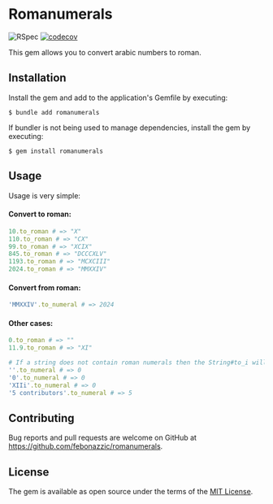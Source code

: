# Romanumerals
![RSpec](https://github.com/febonazzic/romanumerals/actions/workflows/main.yml/badge.svg)
[![codecov](https://codecov.io/gh/febonazzic/romanumerals/branch/main/graph/badge.svg?token=3CS44P7B3J)](https://codecov.io/gh/febonazzic/romanumerals)

This gem allows you to convert arabic numbers to roman.

## Installation

Install the gem and add to the application's Gemfile by executing:

    $ bundle add romanumerals

If bundler is not being used to manage dependencies, install the gem by executing:

    $ gem install romanumerals

## Usage

Usage is very simple:

#### Convert to roman:
```ruby
10.to_roman # => "X" 
110.to_roman # => "CX" 
99.to_roman # => "XCIX"
845.to_roman # => "DCCCXLV"
1193.to_roman # => "MCXCIII"
2024.to_roman # => "MMXXIV"
```

#### Convert from roman:
```ruby
'MMXXIV'.to_numeral # => 2024
```

#### Other cases:
```ruby
0.to_roman # => ""
11.9.to_roman # => "XI"

# If a string does not contain roman numerals then the String#to_i will be used 
''.to_numeral # => 0
'0'.to_numeral # => 0
'XIIi'.to_numeral # => 0
'5 contributors'.to_numeral # => 5
```

## Contributing

Bug reports and pull requests are welcome on GitHub at https://github.com/febonazzic/romanumerals.

## License

The gem is available as open source under the terms of the [MIT License](https://opensource.org/licenses/MIT).
